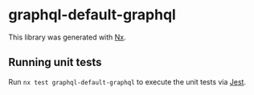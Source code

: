 # graphql-default-graphql

This library was generated with [Nx](https://nx.dev).

## Running unit tests

Run `nx test graphql-default-graphql` to execute the unit tests via [Jest](https://jestjs.io).
